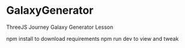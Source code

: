 # GalaxyGenerator
ThreeJS Journey Galaxy Generator Lesson

npm install to download requirements
npm run dev to view and tweak
